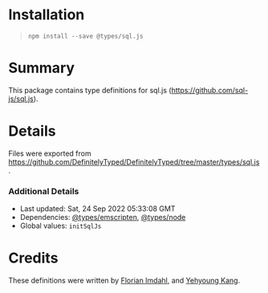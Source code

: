 # Installation
> `npm install --save @types/sql.js`

# Summary
This package contains type definitions for sql.js (https://github.com/sql-js/sql.js).

# Details
Files were exported from https://github.com/DefinitelyTyped/DefinitelyTyped/tree/master/types/sql.js.

### Additional Details
 * Last updated: Sat, 24 Sep 2022 05:33:08 GMT
 * Dependencies: [@types/emscripten](https://npmjs.com/package/@types/emscripten), [@types/node](https://npmjs.com/package/@types/node)
 * Global values: `initSqlJs`

# Credits
These definitions were written by [Florian Imdahl](https://github.com/ffflorian), and [Yehyoung Kang](https://github.com/pastelmind).
